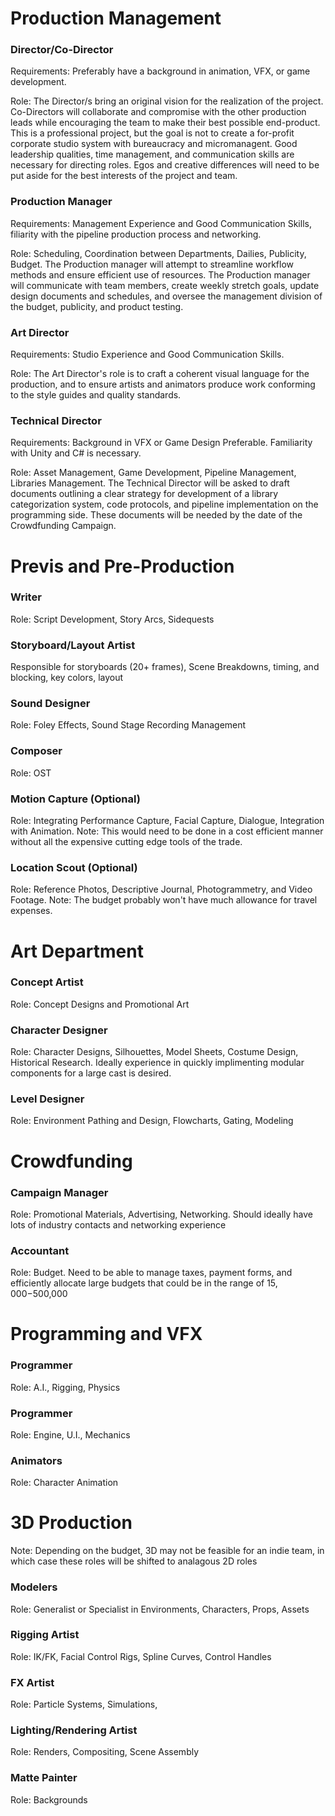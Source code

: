 # Production Management

### Director/Co-Director
Requirements: Preferably have a background in animation, VFX, or game development.  

Role: The Director/s bring an original vision for the realization of the project.  Co-Directors will collaborate and compromise with the other production leads while encouraging the team to make their best possible end-product.  This is a professional project, but the goal is not to create a for-profit corporate studio system with bureaucracy and micromanagent. Good leadership qualities, time management, and communication skills are necessary for directing roles. Egos and creative differences will need to be put aside for the best interests of the project and team. 

### Production Manager
Requirements: Management Experience and Good Communication Skills, filiarity with the pipeline production process and networking.

Role: Scheduling, Coordination between Departments, Dailies, Publicity, Budget.  The Production manager will attempt to streamline workflow methods and ensure efficient use of resources.  The Production manager will communicate with team members, create weekly stretch goals, update design documents and schedules, and oversee the management division of the budget, publicity, and product testing. 

### Art Director
Requirements: Studio Experience and Good Communication Skills. 

Role: The Art Director's role is to craft a coherent visual language for the production, and to ensure artists and animators produce work conforming to the style guides and quality standards.

### Technical Director
Requirements: Background in VFX or Game Design Preferable.  Familiarity with Unity and C# is necessary.

Role: Asset Management, Game Development, Pipeline Management, Libraries Management.  The Technical Director will be asked to draft documents outlining a clear strategy for development of a library categorization system, code protocols, and pipeline implementation on the programming side.  These documents will be needed by the date of the Crowdfunding Campaign.

# Previs and Pre-Production

### Writer
Role: Script Development, Story Arcs, Sidequests

### Storyboard/Layout Artist
Responsible for storyboards (20+ frames), Scene Breakdowns, timing, and blocking, key colors, layout

### Sound Designer
Role: Foley Effects, Sound Stage Recording Management

### Composer 
Role: OST

### Motion Capture (Optional)
Role: Integrating Performance Capture, Facial Capture, Dialogue, Integration with Animation.  Note: This would need to be done in a cost efficient manner without all the expensive cutting edge tools of the trade.

### Location Scout (Optional)
Role: Reference Photos, Descriptive Journal, Photogrammetry, and Video Footage.  Note: The budget probably won't have much allowance for travel expenses.

# Art Department

### Concept Artist
Role: Concept Designs and Promotional Art

### Character Designer
Role: Character Designs, Silhouettes, Model Sheets, Costume Design, Historical Research.  Ideally experience in quickly implimenting modular components for a large cast is desired.

### Level Designer
Role: Environment Pathing and Design, Flowcharts, Gating, Modeling

# Crowdfunding

### Campaign Manager
Role: Promotional Materials, Advertising, Networking.  Should ideally have lots of industry contacts and networking experience

### Accountant
Role: Budget.  Need to be able to manage taxes, payment forms, and efficiently allocate large budgets that could be in the range of $15,000-$500,000

# Programming and VFX

### Programmer 
Role: A.I., Rigging, Physics

### Programmer 
Role: Engine, U.I., Mechanics

### Animators
Role: Character Animation

# 3D Production 
Note: Depending on the budget, 3D may not be feasible for an indie team, in which case these roles will be shifted to analagous 2D roles

### Modelers
Role: Generalist or Specialist in Environments, Characters, Props, Assets

### Rigging Artist
Role: IK/FK, Facial Control Rigs, Spline Curves, Control Handles

### FX Artist
Role: Particle Systems, Simulations, 

### Lighting/Rendering Artist
Role: Renders, Compositing, Scene Assembly

### Matte Painter
Role: Backgrounds
